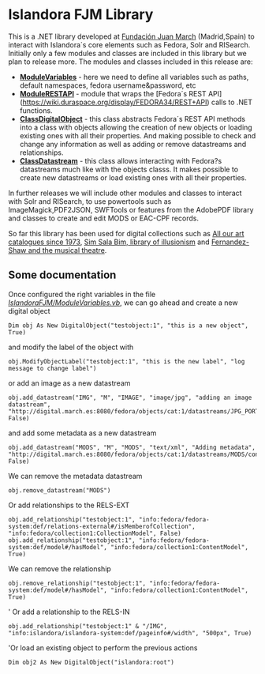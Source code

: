 # Islandora FJM Library
This is a .NET library developed at [Fundación Juan March](http://www.march.es) (Madrid,Spain) to interact with Islandora´s core elements such as Fedora, Solr and RISearch.
Initially only a few modules and classes are included in this library but we plan to release more. The modules and classes included in this release are:

* [**ModuleVariables**](https://github.com/luismart/IslandoraFJM/blob/master/IslandoraFJM/IslandoraFJM/ModuleVariables.vb) - here we need to define all variables such as paths, default namespaces, fedora username&password, etc
* [**ModuleRESTAPI**](https://github.com/luismart/IslandoraFJM/blob/master/IslandoraFJM/IslandoraFJM/ModuleRESTAPI.vb) - module that wraps the [Fedora´s REST API] (https://wiki.duraspace.org/display/FEDORA34/REST+API) calls to .NET functions.
* [**ClassDigitalObject**](https://github.com/luismart/IslandoraFJM/blob/master/IslandoraFJM/IslandoraFJM/ClassDigitalObject.vb) - this class abstracts Fedora´s REST API methods into a class with objects allowing the creation of new objects or loading existing ones with all their properties. And making possible to check and change any information as well as adding or remove datastreams and relationships.
* [**ClassDatastream**](https://github.com/luismart/IslandoraFJM/blob/master/IslandoraFJM/IslandoraFJM/ClassDatastream.vb) - this class allows interacting with Fedora?s datastreams much like with the objects classs. It makes possible to create new datastreams or load existing ones with all their properties.  

In further releases we will include other modules and classes to interact with Solr and RISearch, to use powertools such as ImageMagick,PDF2JSON, SWFTools or features from the AdobePDF library and classes to create and edit MODS or EAC-CPF records.

So far this library has been used for digital collections such as [All our art catalogues since 1973](http://www.march.es/arte/catalogos/?l=2), [Sim Sala Bim, library of illusionism](http://www.march.es/bibliotecas/ilusionismo/biblioteca-digital-de-ilusionismo.aspx?l=2) and [Fernandez-Shaw and the musical theatre](http://www.march.es/bibliotecas/repositorio-fernandez-shaw/?l=2).


## Some documentation

Once configured the right variables in the file  [*IslandoraFJM/ModuleVariables.vb*](https://github.com/luismart/IslandoraFJM/blob/master/IslandoraFJM/IslandoraFJM/ModuleVariables.vb), we can go ahead and create a new digital object

```vbnet 
Dim obj As New DigitalObject("testobject:1", "this is a new object", True)
```

and modify the label of the object with

```vbnet 
obj.ModifyObjectLabel("testobject:1", "this is the new label", "log message to change label")
```

or add an image as a new datastream

```vbnet 
obj.add_datastream("IMG", "M", "IMAGE", "image/jpg", "adding an image datastream", "http://digital.march.es:8080/fedora/objects/cat:1/datastreams/JPG_PORTADA/content", False)
```

and add some metadata as a new datastream

```vbnet 
obj.add_datastream("MODS", "M", "MODS", "text/xml", "Adding metadata", "http://digital.march.es:8080/fedora/objects/cat:1/datastreams/MODS/content", False)
```

We can remove the metadata datastream

```vbnet 
obj.remove_datastream("MODS")
```

Or add relationships to the RELS-EXT

```vbnet 
obj.add_relationship("testobject:1", "info:fedora/fedora-system:def/relations-external#/isMemberofCollection", "info:fedora/collection1:CollectionModel", False)
obj.add_relationship("testobject:1", "info:fedora/fedora-system:def/model#/hasModel", "info:fedora/collection1:ContentModel", True)
```

We can remove the relationship

```vbnet 
obj.remove_relationship("testobject:1", "info:fedora/fedora-system:def/model#/hasModel", "info:fedora/collection1:ContentModel", True)
```

' Or add a relationship to the RELS-IN

```vbnet 
obj.add_relationship("testobject:1" & "/IMG", "info:islandora/islandora-system:def/pageinfo#/width", "500px", True)
```

'Or load an existing object to perform the previous actions
```vbnet 
Dim obj2 As New DigitalObject("islandora:root")
```